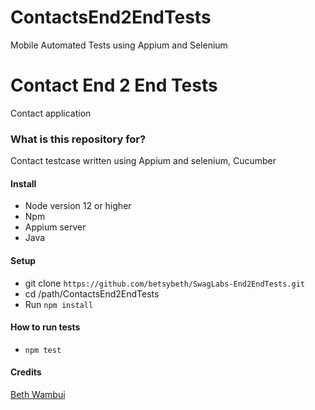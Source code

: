 # ContactsEnd2EndTests
Mobile Automated Tests using Appium and Selenium
# Contact End 2 End Tests
Contact application

### What is this repository for? ###
Contact testcase written using Appium and selenium, Cucumber

#### Install
* Node version 12 or higher 
* Npm
* Appium server
* Java

#### Setup
 * git clone `https://github.com/betsybeth/SwagLabs-End2EndTests.git`
 * cd /path/ContactsEnd2EndTests
 * Run `npm install`

#### How to run tests

* `npm test`


#### Credits 
[Beth Wambui](https://www.linkedin.com/in/beth-wambui-8a384214a/)